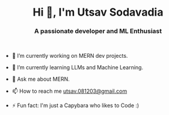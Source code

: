 <h1 id="hello" align="center">Hi 👋, I'm Utsav Sodavadia</h1>
<h3 align="center">A passionate developer and ML Enthusiast</h3>
<br>

- 🔭 I’m currently working on MERN dev projects.

- 🌱 I’m currently learning LLMs and Machine Learning.

- 💬 Ask me about MERN.

- 📫 How to reach me utsav.081203@gmail.com
  
- ⚡ Fun fact: I'm just a Capybara who likes to Code :)
